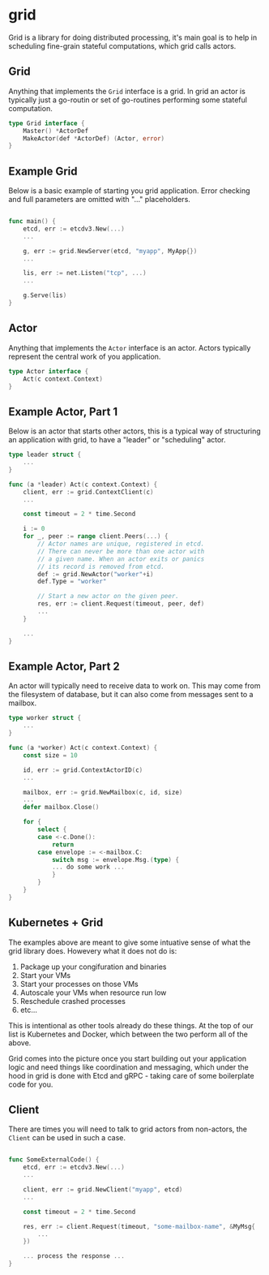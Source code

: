grid
====

Grid is a library for doing distributed processing, it's main goal is to help
in scheduling fine-grain stateful computations, which grid calls actors.

## Grid
Anything that implements the `Grid` interface is a grid. In grid an actor
is typically just a go-routin or set of go-routines performing some stateful
computation.

```go
type Grid interface {
    Master() *ActorDef
    MakeActor(def *ActorDef) (Actor, error)
}
```

## Example Grid
Below is a basic example of starting you grid application. Error checking and
full parameters are omitted with "..." placeholders.

```go

func main() {
    etcd, err := etcdv3.New(...)
    ...

    g, err := grid.NewServer(etcd, "myapp", MyApp{})
    ...

    lis, err := net.Listen("tcp", ...)
    ...

    g.Serve(lis)
}

```

## Actor
Anything that implements the `Actor` interface is an actor. Actors typically
represent the central work of you application.

```go
type Actor interface {
    Act(c context.Context)
}
```

## Example Actor, Part 1
Below is an actor that starts other actors, this is a typical way of structuring
an application with grid, to have a "leader" or "scheduling" actor.

```go
type leader struct {
    ...
}

func (a *leader) Act(c context.Context) {
    client, err := grid.ContextClient(c)
    ...

    const timeout = 2 * time.Second

    i := 0
    for _, peer := range client.Peers(...) {
        // Actor names are unique, registered in etcd.
        // There can never be more than one actor with
        // a given name. When an actor exits or panics
        // its record is removed from etcd.
        def := grid.NewActor("worker"+i)
        def.Type = "worker"

        // Start a new actor on the given peer.
        res, err := client.Request(timeout, peer, def)
        ...
    }

    ...
}
```

## Example Actor, Part 2
An actor will typically need to receive data to work on. This may come
from the filesystem of database, but it can also come from messages
sent to a mailbox.

```go
type worker struct {
    ...
}

func (a *worker) Act(c context.Context) {
    const size = 10

    id, err := grid.ContextActorID(c)
    ...

    mailbox, err := grid.NewMailbox(c, id, size)
    ...
    defer mailbox.Close()

    for {
        select {
        case <-c.Done():
            return
        case envelope := <-mailbox.C:
            switch msg := envelope.Msg.(type) {
            ... do some work ...
            }
        }
    }
}
```

## Kubernetes + Grid
The examples above are meant to give some intuative sense of what the grid
library does. Howevery what it does not do is:

 1. Package up your congifuration and binaries
 1. Start your VMs
 1. Start your processes on those VMs
 1. Autoscale your VMs when resource run low
 1. Reschedule crashed processes
 1. etc...

This is intentional as other tools already do these things. At the top of
our list is Kubernetes and Docker, which between the two perform all of the
above.

Grid comes into the picture once you start building out your application logic
and need things like coordination and messaging, which under the hood in grid
is done with Etcd and gRPC - taking care of some boilerplate code for you.

## Client
There are times you will need to talk to grid actors from non-actors, the
`Client` can be used in such a case.

```go

func SomeExternalCode() {
    etcd, err := etcdv3.New(...)
    ...

    client, err := grid.NewClient("myapp", etcd)
    ...

    const timeout = 2 * time.Second

    res, err := client.Request(timeout, "some-mailbox-name", &MyMsg{
        ...
    })

    ... process the response ...
}
```